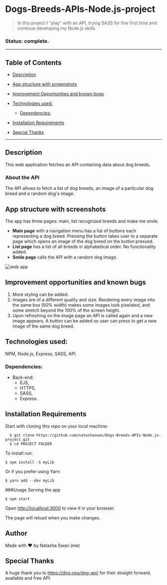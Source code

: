 # Dogs-Breeds-APIs-Node.js-project
> In this project I "play" with an API, trying SASS for thw first time and continue developing my Node.js skills.
### Status: complete.
___
## Table of Contents

  - [Description](#description)
  - [App structure with screenshots](#app-structure-with-screenshots)
 
  - [Improvement Opportunities and known bugs](#improvement-opportunities-and-known-bugs)
  - [Technologies used:](#technologies-used)
    - [Dependencies:](#dependencies)
  - [Installation Requirements](#installation-requirements)
  - [Special Thanks](#special-thanks)

---
## Description 
This web application fetches an API containing data about dog breeds.

### About the API
The API allows to fetch a list of dog breeds, an image of a particular dog breed and a random dog's image. 

## App structure with screenshots
The app has three pages: main, list recognized breeds and make me smile. 

- **Main page** with a navigation menu has a list of buttons each representing a dog breed. Pressing the button takes user to a separate page which opens an image of the dog breed on the button pressed. 
- **List page** has a list of all breeds in alphabetical order. No functionality added. 
- **Smile page** calls the API with a random dog image.
  

![web app](screenshot.gif)

## Improvement opportunities and known bugs
1. More styling can be added.
2. Images are of a different quality and size. Rendering every image into the same box (50% width) makes some images look pixelated, and some stretch beyond the 100% of the screen height.
3. Upon refreshing on the image page an API is called again and a new image appears. A button can be added so user can press to get a new image of the same dog breed.

## Technologies used:
NPM, Node.js, Express, SASS, API.
### Dependencies:
- Back-end:
  - EJS,
  - HTTPS,
  - SASS,
  - Express.

## Installation Requirements
Start with cloning this repo on your local machine:
```
  $ git clone https://github.com/natashaswan/Dogs-Breeds-APIs-Node.js-project.git
  $ cd PROJECT FOLDER 
```
To install run:
```
$ npm install -S myLib
```
Or if you prefer using Yarn:
```
$ yarn add --dev myLib
```
###Usage
Serving the app
```
$ npm start
```

Open [http://localhost:3000](http://localhost:3000) to view it in your browser.

The page will reload when you make changes.

## Author
Made with :heart: by Natasha Swan (me)

## Special Thanks
A huge thank you to https://dog.ceo/dog-api/ for their straight forward, available and free API.
